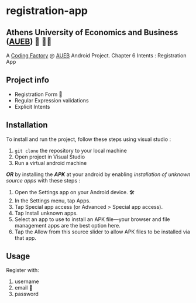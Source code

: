 # registration-app
## Athens University of Economics and Business ([AUEB](https://aueb.gr/)) 🏫 👨‍🎓
A [Coding Factory](https://codingfactory.aueb.gr/) @ [AUEB](https://aueb.gr/) Android Project. Chapter 6 Intents : Registration App

## Project info
- Registration Form 📖
- Regular Expression validations
- Explicit Intents

## Installation
To install and run the project, follow these steps using visual studio :
  1. `git clone` the repository to your local machine 
  2. Open project in Visual Studio
  3. Run a virtual android machine
 
***OR*** by installing the ***APK*** at your android by enabling *installation of unknown source apps* with these steps :
  1. Open the Settings app on your Android device. 🛠️
  2. In the Settings menu, tap Apps. 
  3. Tap Special app access (or Advanced > Special app access).
  4. Tap Install unknown apps.
  5. Select an app to use to install an APK file—your browser and file management apps are the best option here.
  6. Tap the Allow from this source slider to allow APK files to be installed via that app.
  
## Usage
  Register with:
  1. username
  2. email 📧
  3. password



